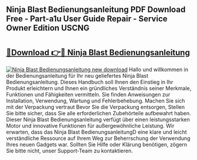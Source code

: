 ## Ninja Blast Bedienungsanleitung PDF Download Free - Part-a1u User Guide Repair - Service Owner Edition USCNG

# <h2><a href="http://df1efi.blite.top/?on=Ninja+Blast+Bedienungsanleitung">🔗Download 👉🔴 Ninja Blast Bedienungsanleitung</a></h2>

[![Ninja Blast Bedienungsanleitung new download](https://i.imgur.com/lujVjoI.png)](http://df1efi.blite.top/?on=Ninja+Blast+Bedienungsanleitung)
Hallo und willkommen in der Bedienungsanleitung für Ihr neu geliefertes Ninja Blast Bedienungsanleitung. Dieses Handbuch soll Ihnen den Einstieg in Ihr Produkt erleichtern und Ihnen ein gründliches Verständnis seiner Merkmale, Funktionen und Fähigkeiten vermitteln. Sie finden Anweisungen zur Installation, Verwendung, Wartung und Fehlerbehebung. Machen Sie sich mit der Verpackung vertraut Bevor Sie die Verpackung entsorgen, Stellen Sie bitte sicher, dass Sie alle erforderlichen Zubehörteile aufbewahrt haben. Dieser Ninja Blast Bedienungsanleitung verfügt über einen leistungsstarken Motor und innovative Funktionen für außergewöhnliche Leistung. Wir erwarten, dass das Ninja Blast BedienungsanleitungD eine klare und leicht verständliche Ressource auf Ihrem Weg zur Beherrschung der Verwendung Ihres neuen Gadgets war. Sollten Sie Hilfe oder Klärung benötigen, zögern Sie bitte nicht, unser Support-Team zu kontaktieren.
